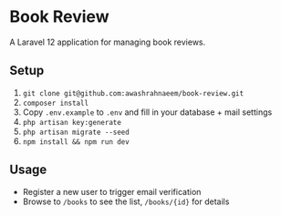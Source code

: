 # Book Review

A Laravel 12 application for managing book reviews.

## Setup

1. `git clone git@github.com:awashrahnaeem/book-review.git`
2. `composer install`
3. Copy `.env.example` to `.env` and fill in your database + mail settings  
4. `php artisan key:generate`  
5. `php artisan migrate --seed`  
6. `npm install && npm run dev`  

## Usage

- Register a new user to trigger email verification  
- Browse to `/books` to see the list, `/books/{id}` for details
